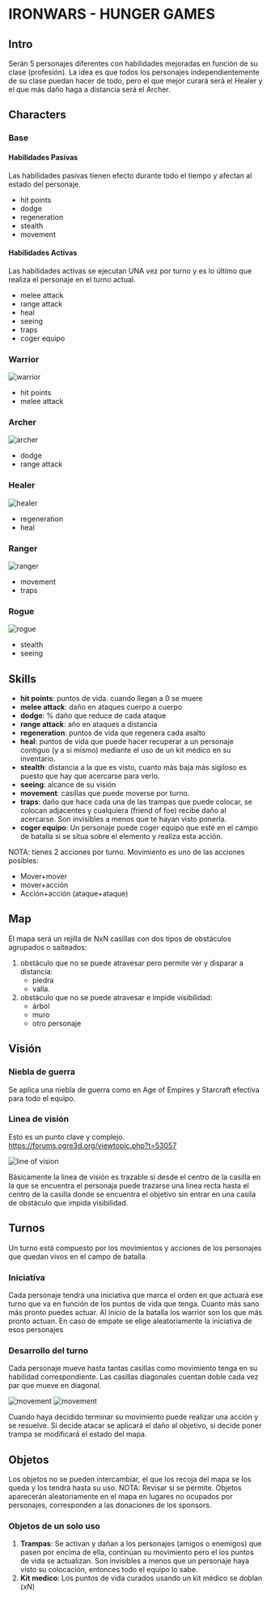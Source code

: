 # IRONWARS - HUNGER GAMES

## Intro
Serán 5 personajes diferentes con habilidades mejoradas en función de su clase (profesión). La idea es que todos los personajes independientemente de su clase puedan hacer de todo, pero el que mejor curará será el Healer y el que más daño haga a distancia será el Archer. 

## Characters

### Base
#### Habilidades Pasivas
Las habilidades pasivas tienen efecto durante todo el tiempo y afectan al estado del personaje. 
- hit points
- dodge
- regeneration
- stealth
- movement
#### Habilidades Activas
Las habilidades activas se ejecutan UNA vez por turno y es lo último que realiza el personaje en el turno actual. 
- melee attack
- range attack
- heal
- seeing
- traps
- coger equipo
### Warrior
![warrior](./images/warrior.jpg)

- hit points
- melee attack

### Archer
![archer](./images/archer.jpg)

- dodge
- range attack

### Healer
![healer](./images/healer.jpg)

- regeneration
- heal

### Ranger
![ranger](./images/ranger.jpg)

- movement
- traps

### Rogue
![rogue](./images/rogue.jpeg)

- stealth
- seeing

## Skills
* **hit points**: puntos de vida. cuando llegan a 0 se muere
* **melee attack**: daño en ataques cuerpo a cuerpo
* **dodge**: % daño que reduce de cada ataque
* **range attack**: año en ataques a distancia
* **regeneration**: puntos de vida que regenera cada asalto
* **heal**: puntos de vida que puede hacer recuperar a un personaje contiguo (y a si mismo) mediante el uso de un kit médico en su inventario. 
* **stealth**: distancia a la que es visto, cuanto más baja más sigiloso es puesto que hay que acercarse para verlo. 
* **seeing**: alcance de su visión
* **movement**: casillas que puede moverse por turno. 
* **traps**: daño que hace cada una de las trampas que puede colocar, se colocan adjacentes y cualquiera (friend of foe) recibe daño al acercarse. Son invisibles a menos que te hayan visto ponerla. 
* **coger equipo**: Un personaje puede coger equipo que esté en el campo de batalla si se situa sobre el elemento y realiza esta acción. 

NOTA: tienes 2 acciones por turno. Movimiento es uno de las acciones posibles: 
- Mover+mover
- mover+acción
- Acción+acción (ataque+ataque)

## Map
El mapa será un rejilla de NxN casillas con dos tipos de obstáculos agrupados o salteados: 
1. obstáculo que no se puede atravesar pero permite ver y disparar a distancia: 
    - piedra 
    - valla. 
2. obstáculo que no se puede atravesar e impide visibilidad: 
    - árbol
    - muro
    - otro personaje

## Visión
### Niebla de guerra
Se aplica una niebla de guerra como en Age of Empires y Starcraft efectiva para todo el equipo. 
### Linea de visión
Esto es un punto clave y complejo. 
https://forums.ogre3d.org/viewtopic.php?t=53057

![line of vision](./images/line_vision.jpg)

Básicamente la linea de visión es trazable si desde el centro de la casilla en la que se encuentra el personaja puede trazarse una linea recta hasta el centro de la casilla donde se encuentra el objetivo sin entrar en una casila de obstáculo que impida visibilidad. 

## Turnos
Un turno está compuesto por los movimientos y acciones de los personajes que quedan vivos en el campo de batalla. 
### Iniciativa
Cada personaje tendrá una iniciativa que marca el orden en que actuará ese turno que va en función de los puntos de vida que tenga. Cuanto más sano más pronto puedes actuar. Al inicio de la batalla los warrior son los que más pronto actuan. 
En caso de empate se elige aleatoriamente la iniciativa de esos personajes
### Desarrollo del turno
Cada personaje mueve hasta tantas casillas como movimiento tenga en su habilidad correspondiente. Las casillas diagonales cuentan doble cada vez par que mueve en diagonal. 

![movement](./images/movement.png)
![movement](./images/movement2.png)

Cuando haya decidido terminar su movimiento puede realizar una acción y se resuelve. 
Si decide atacar se aplicará el daño al objetivo, si decide poner trampa se modificará el estado del mapa. 

## Objetos
Los objetos no se pueden intercambiar, el que los recoja del mapa se los queda y los tendrá hasta su uso. NOTA: Revisar si se permite. 
Objetos aparecerán aleatoriamente en el mapa en lugares no ocupados por personajes, corresponden a las donaciones de los sponsors. 
### Objetos de un solo uso
1. **Trampas**: Se activan y dañan a los personajes (amigos o enemigos) que pasen por encima de ella, continúan su movimiento pero el los puntos de vida se actualizan. Son invisibles a menos que un personaje haya visto su colocación, entonces todo el equipo lo sabe. 
2. **Kit medico**: Los puntos de vida curados usando un kit médico se doblan (xN)

